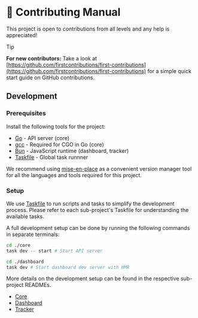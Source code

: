 # 🚀 Contributing Manual

This project is open to contributions from all levels and any help is appreciated! 

> [!Tip]
>
> **For new contributors:** Take a look at [https://github.com/firstcontributions/first-contributions](https://github.com/firstcontributions/first-contributions) for a simple quick start guide on GitHub contributions.

## Development

### Prerequisites

Install the following tools for the project:

- [Go](https://go.dev/dl/) - API server (core)
- [gcc](https://gcc.gnu.org/install/) - Required for CGO in Go (core)
- [Bun](https://bun.sh/docs/installation) - JavaScript runtime (dashboard, tracker)
- [Taskfile](https://taskfile.dev/installation/) - Global task runnner

We recommend using [mise-en-place](https://mise.jdx.dev/) as a convenient version manager tool for all the languages and tools required for this project.

### Setup

We use [Taskfile](https://taskfile.dev/) to run scripts and tasks to simplify the development process. Please refer to each sub-project's Taskfile for understanding the available tasks.

A full development setup can be done by running the following commands in separate terminals:


```bash [Terminal 1]
cd ./core
task dev -- start # Start API server
```

```bash [Terminal 2]
cd ./dashboard
task dev # Start dashboard dev server with HMR
```

More details on the development setup can be found in the respective sub-project READMEs.

- [Core](./core/README.md)
- [Dashboard](./dashboard/README.md)
- [Tracker](./tracker/README.md)
